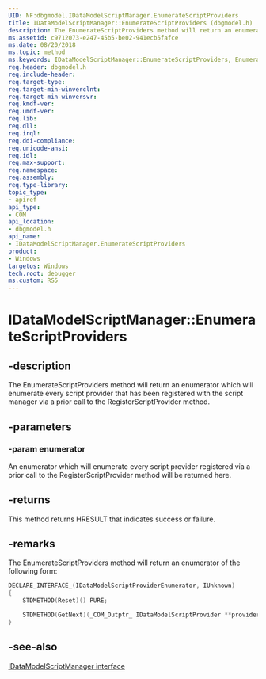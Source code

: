 ```yaml
---
UID: NF:dbgmodel.IDataModelScriptManager.EnumerateScriptProviders
title: IDataModelScriptManager::EnumerateScriptProviders (dbgmodel.h)
description: The EnumerateScriptProviders method will return an enumerator which will enumerate every script provider that has been registered with the script manager via a prior call to the RegisterScriptProvider method. 
ms.assetid: c9712073-e247-45b5-be02-941ecb5fafce
ms.date: 08/20/2018
ms.topic: method
ms.keywords: IDataModelScriptManager::EnumerateScriptProviders, EnumerateScriptProviders, IDataModelScriptManager.EnumerateScriptProviders, IDataModelScriptManager::EnumerateScriptProviders, IDataModelScriptManager.EnumerateScriptProviders
req.header: dbgmodel.h
req.include-header:
req.target-type:
req.target-min-winverclnt:
req.target-min-winversvr:
req.kmdf-ver:
req.umdf-ver:
req.lib:
req.dll:
req.irql: 
req.ddi-compliance:
req.unicode-ansi:
req.idl:
req.max-support:
req.namespace:
req.assembly:
req.type-library: 
topic_type: 
- apiref
api_type: 
- COM
api_location: 
- dbgmodel.h
api_name: 
- IDataModelScriptManager.EnumerateScriptProviders
product:
- Windows
targetos: Windows
tech.root: debugger
ms.custom: RS5
---
```


# IDataModelScriptManager::EnumerateScriptProviders


## -description

The EnumerateScriptProviders method will return an enumerator which will enumerate every script provider that has been registered with the script manager via a prior call to the RegisterScriptProvider method. 

## -parameters

### -param enumerator
An enumerator which will enumerate every script provider registered via a prior call to the RegisterScriptProvider method will be returned here.

## -returns
This method returns HRESULT that indicates success or failure.

## -remarks

The EnumerateScriptProviders method will return an enumerator of the following form: 

```cpp
DECLARE_INTERFACE_(IDataModelScriptProviderEnumerator, IUnknown)
{
    STDMETHOD(Reset)() PURE;

    STDMETHOD(GetNext)(_COM_Outptr_ IDataModelScriptProvider **provider) PURE;
}

```

## -see-also

[IDataModelScriptManager interface](nn-dbgmodel-idatamodelscriptmanager.md)
